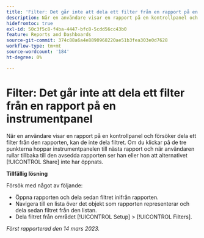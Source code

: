 ```yaml
---
title: 'Filter: Det går inte att dela ett filter från en rapport på en instrumentpanel'
description: När en användare visar en rapport på en kontrollpanel och försöker dela ett filter från den rapporten, kan de inte dela filtret. Om du klickar på de tre punkterna hoppar instrumentpanelen till nästa rapport och när användaren rullar tillbaka till den avsedda rapporten ser han eller hon att alternativet Dela inte har öppnats.
hidefromtoc: true
exl-id: 50c3f5c8-f4ba-4447-bfc8-5cdd56cc43b0
feature: Reports and Dashboards
source-git-commit: 374c88a6a4e8890968220ae51b3fea303e0d7628
workflow-type: tm+mt
source-wordcount: '184'
ht-degree: 0%

---
```


# Filter: Det går inte att dela ett filter från en rapport på en instrumentpanel

<!--Requested article: Valid issue, won't fix:-->

När en användare visar en rapport på en kontrollpanel och försöker dela ett filter från den rapporten, kan de inte dela filtret. Om du klickar på de tre punkterna hoppar instrumentpanelen till nästa rapport och när användaren rullar tillbaka till den avsedda rapporten ser han eller hon att alternativet [!UICONTROL Share] inte har öppnats.

**Tillfällig lösning**

Försök med något av följande:

* Öppna rapporten och dela sedan filtret inifrån rapporten.
* Navigera till en lista över det objekt som rapporten representerar och dela sedan filtret från den listan.
* Dela filtret från området [!UICONTROL Setup] > [!UICONTROL Filters].

_Först rapporterad den 14 mars 2023._
